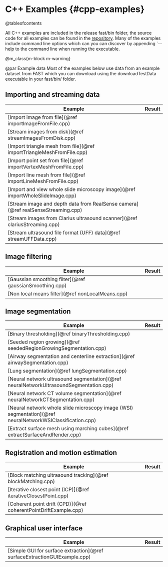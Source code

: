 C++ Examples {#cpp-examples}
=============================
@tableofcontents


All C++ examples are included in the release fast/bin folder, the source code for all examples can be found in the [repository](https://github.com/smistad/FAST/tree/master/source/FAST/Examples).
Many of the examples include command line options which can you can discover by appending `--help to the command line when running the executable.

@m_class{m-block m-warning}

@par Example data
    Most of the examples below use data from an example dataset from FAST which you
    can download using the downloadTestData executable in your fast/bin/ folder.

## Importing and streaming data
|Example|Result|
|----|----|
| [Import image from file](@ref importImageFromFile.cpp) |  |
| [Stream images from disk](@ref streamImagesFromDisk.cpp) | |
| [Import triangle mesh from file](@ref importTriangleMeshFromFile.cpp) | |
| [Import point set from file](@ref importVertexMeshFromFile.cpp) | |
| [Import line mesh from file](@ref importLineMeshFromFile.cpp) | |
| [Import and view whole slide microscopy image](@ref importWholeSlideImage.cpp) | |
| [Stream image and depth data from RealSense camera](@ref realSenseStreaming.cpp) | |
| [Stream images from Clarius ultrasound scanner](@ref clariusStreaming.cpp) | |
| [Stream ultrasound file format (UFF) data](@ref streamUFFData.cpp) | |

## Image filtering
|Example|Result|
|----|----|
| [Gaussian smoothing filter](@ref gaussianSmoothing.cpp) | |
| [Non local means filter](@ref nonLocalMeans.cpp) | |


## Image segmentation
|Example|Result|
|----|----|
| [Binary thresholding](@ref binaryThresholding.cpp) | |
| [Seeded region growing](@ref seededRegionGrowingSegmentation.cpp) | |
| [Airway segmentation and centerline extraction](@ref airwaySegmentation.cpp) | |
| [Lung segmentation](@ref lungSegmentation.cpp) | |
| [Neural network ultrasound segmentation](@ref neuralNetworkUltrasoundSegmentation.cpp) | |
| [Neural network CT volume segmentation](@ref neuralNetworkCTSegmentation.cpp) | |
| [Neural network whole slide microscopy image (WSI) segmentation](@ref neuralNetworkWSIClassification.cpp) | |
| [Extract surface mesh using marching cubes](@ref extractSurfaceAndRender.cpp) | |

## Registration and motion estimation
|Example|Result|
|----|----|
| [Block matching ultrasound tracking](@ref blockMatching.cpp) | |
| [Iterative closest point (ICP)](@ref iterativeClosestPoint.cpp) | |
| [Coherent point drift (CPD)](@ref coherentPointDriftExample.cpp) | |

## Graphical user interface
|Example|Result|
|----|----|
| [Simple GUI for surface extraction](@ref surfaceExtractionGUIExample.cpp) | |
